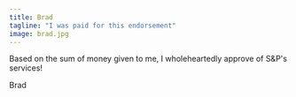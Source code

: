 ```yaml
---
title: Brad
tagline: "I was paid for this endorsement"
image: brad.jpg
---
```


Based on the sum of money given to me, I wholeheartedly approve 
of S&P's services!

Brad
